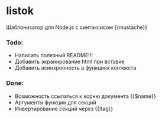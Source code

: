 # listok
Шаблонизатор для Node.js с синтаксисом {{mustache}}

### Todo:
- Написать полезный README!!!
- Добавить экранирование html при вставке
- Добавить асинхронность в функциях контекста

### Done:
- Возможность ссылаться к корню документа {{$name}}
- Аргументы функции для секций
- Инвертирование секций через {{!tag}}
